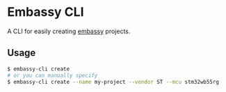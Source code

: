 # Embassy CLI

A CLI for easily creating [embassy](https://github.com/embassy-rs/embassy) projects.

## Usage
```sh
$ embassy-cli create
# or you can manually specify
$ embassy-cli create --name my-project --vendor ST --mcu stm32wb55rg 
```